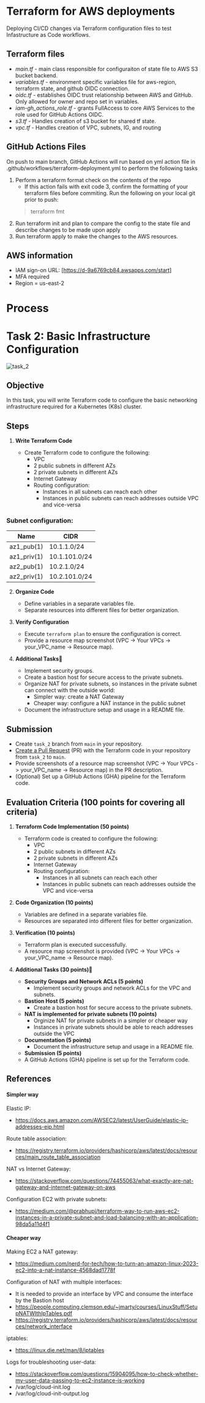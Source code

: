 
# Terraform for AWS deployments

Deploying CI/CD changes via Terraform configuration files to test Infastructure as Code workflows.

## Terraform files

+ *main.tf* - main class responsible for configuraiton of state file to AWS S3 bucket backend.
+ *variables.tf* - environment specific variables file for aws-region, terraform state, and github OIDC connection.
+ *oidc.tf* - establishes OIDC trust relationship between AWS and GitHub. Only allowed for owner and repo set in variables.
+ *iam-gh_actions_role.tf* - grants FullAccess to core AWS Services to the role used for GitHub Actions OIDC.
+ *s3.tf* - Handles creation of s3 bucket for shared tf state.
+ *vpc.tf* - Handles creation of VPC, subnets, IG, and routing

## GitHub Actions Files

On push to main branch, GitHub Actions will run based on yml action file in .github/workflows/terraform-deployment.yml to perform the following tasks

1. Perform a terraform format check on the contents of the repo
    + If this action fails with exit code 3, confirm the formatting of your terraform files before commiting. Run the following on your local git prior to push:
    > terraform fmt
2. Run terraform init and plan to compare the config to the state file and describe changes to be made upon apply
3. Run terraform apply to make the changes to the AWS resources.

## AWS information

+ IAM sign-on URL: [https://d-9a6769cb84.awsapps.com/start]
+ MFA required
+ Region = us-east-2

# Process

# Task 2: Basic Infrastructure Configuration

![task_2 ](.visual_assets/task_2.png)

## Objective

In this task, you will write Terraform code to configure the basic networking infrastructure required for a Kubernetes (K8s) cluster.

## Steps

1. **Write Terraform Code**

   - Create Terraform code to configure the following:
     - VPC
     - 2 public subnets in different AZs
     - 2 private subnets in different AZs
     - Internet Gateway
     - Routing configuration:
       - Instances in all subnets can reach each other
       - Instances in public subnets can reach addresses outside VPC and vice-versa

### Subnet configuration:

|  Name           |  CIDR              |
|  -------------- |  ----------------- |
|  az1_pub(1)     |  10.1.1.0/24       |
|  az1_priv(1)    |  10.1.101.0/24     |
|  az2_pub(1)     |  10.2.1.0/24       |
|  az2_priv(1)    |  10.2.101.0/24     |

2. **Organize Code**

   - Define variables in a separate variables file.
   - Separate resources into different files for better organization.

3. **Verify Configuration**

   - Execute `terraform plan` to ensure the configuration is correct.
   - Provide a resource map screenshot (VPC -> Your VPCs -> your_VPC_name -> Resource map).

4. **Additional Tasks💫**
   - Implement security groups.
   - Create a bastion host for secure access to the private subnets.
   - Organize NAT for private subnets, so instances in the private subnet can connect with the outside world:
     - Simpler way: create a NAT Gateway
     - Cheaper way: configure a NAT instance in the public subnet
   - Document the infrastructure setup and usage in a README file.

## Submission

- Create `task_2` branch from `main` in your repository.
- [Create a Pull Request](https://docs.github.com/en/pull-requests/collaborating-with-pull-requests/proposing-changes-to-your-work-with-pull-requests/creating-a-pull-request) (PR) with the Terraform code in your repository from `task_2` to `main`.
- Provide screenshots of a resource map screenshot (VPC -> Your VPCs -> your_VPC_name -> Resource map) in the PR description.
- (Optional) Set up a GitHub Actions (GHA) pipeline for the Terraform code.

## Evaluation Criteria (100 points for covering all criteria)

1. **Terraform Code Implementation (50 points)**

   - Terraform code is created to configure the following:
     - VPC
     - 2 public subnets in different AZs
     - 2 private subnets in different AZs
     - Internet Gateway
     - Routing configuration:
       - Instances in all subnets can reach each other
       - Instances in public subnets can reach addresses outside the VPC and vice-versa

2. **Code Organization (10 points)**

   - Variables are defined in a separate variables file.
   - Resources are separated into different files for better organization.

3. **Verification (10 points)**

   - Terraform plan is executed successfully.
   - A resource map screenshot is provided (VPC -> Your VPCs -> your_VPC_name -> Resource map).

4. **Additional Tasks (30 points)💫**
   - **Security Groups and Network ACLs (5 points)**
     - Implement security groups and network ACLs for the VPC and subnets.
   - **Bastion Host (5 points)**
     - Create a bastion host for secure access to the private subnets.
   - **NAT is implemented for private subnets (10 points)**
     - Orginize NAT for private subnets in a simpler or cheaper way
     - Instances in private subnets should be able to reach addresses outside the VPC
   - **Documentation (5 points)**
     - Document the infrastructure setup and usage in a README file.
   - **Submission (5 points)**
   - A GitHub Actions (GHA) pipeline is set up for the Terraform code.

## References

#### Simpler way

Elastic IP:

- https://docs.aws.amazon.com/AWSEC2/latest/UserGuide/elastic-ip-addresses-eip.html

Route table association:

- https://registry.terraform.io/providers/hashicorp/aws/latest/docs/resources/main_route_table_association

NAT vs Internet Gateway:

- https://stackoverflow.com/questions/74455063/what-exactly-are-nat-gateway-and-internet-gateway-on-aws

Configuration EC2 with private subnets:

- https://medium.com/@prabhupj/terraform-way-to-run-aws-ec2-instances-in-a-private-subnet-and-load-balancing-with-an-application-98da5a11d4f1

#### Cheaper way

Making EC2 a NAT gateway:

- https://medium.com/nerd-for-tech/how-to-turn-an-amazon-linux-2023-ec2-into-a-nat-instance-4568dad1778f

Configuration of NAT with multiple interfaces:

- It is needed to provide an interface by VPC and consume the interface by the Bastion host
- https://people.computing.clemson.edu/~jmarty/courses/LinuxStuff/SetupNATWIthIpTables.pdf
- https://registry.terraform.io/providers/hashicorp/aws/latest/docs/resources/network_interface

iptables:

- https://linux.die.net/man/8/iptables

Logs for troubleshooting user-data:

- https://stackoverflow.com/questions/15904095/how-to-check-whether-my-user-data-passing-to-ec2-instance-is-working
- /var/log/cloud-init.log
- /var/log/cloud-init-output.log
